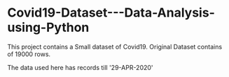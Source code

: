 # Covid19-Dataset---Data-Analysis-using-Python
This project contains a Small dataset of Covid19. Original Dataset contains of 19000 rows.

The data used here has records till '29-APR-2020'
